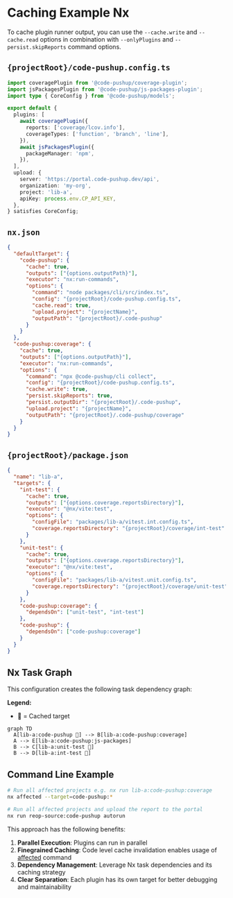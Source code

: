 # Caching Example Nx

To cache plugin runner output, you can use the `--cache.write` and `--cache.read` options in combination with `--onlyPlugins` and `--persist.skipReports` command options.

## `{projectRoot}/code-pushup.config.ts`

```ts
import coveragePlugin from '@code-pushup/coverage-plugin';
import jsPackagesPlugin from '@code-pushup/js-packages-plugin';
import type { CoreConfig } from '@code-pushup/models';

export default {
  plugins: [
    await coveragePlugin({
      reports: ['coverage/lcov.info'],
      coverageTypes: ['function', 'branch', 'line'],
    }),
    await jsPackagesPlugin({
      packageManager: 'npm',
    }),
  ],
  upload: {
    server: 'https://portal.code-pushup.dev/api',
    organization: 'my-org',
    project: 'lib-a',
    apiKey: process.env.CP_API_KEY,
  },
} satisfies CoreConfig;
```

## `nx.json`

```json
{
  "defaultTarget": {
    "code-pushup": {
      "cache": true,
      "outputs": ["{options.outputPath}"],
      "executor": "nx:run-commands",
      "options": {
        "command": "node packages/cli/src/index.ts",
        "config": "{projectRoot}/code-pushup.config.ts",
        "cache.read": true,
        "upload.project": "{projectName}",
        "outputPath": "{projectRoot}/.code-pushup"
      }
    }
  },
  "code-pushup:coverage": {
    "cache": true,
    "outputs": ["{options.outputPath}"],
    "executor": "nx:run-commands",
    "options": {
      "command": "npx @code-pushup/cli collect",
      "config": "{projectRoot}/code-pushup.config.ts",
      "cache.write": true,
      "persist.skipReports": true,
      "persist.outputDir": "{projectRoot}/.code-pushup",
      "upload.project": "{projectName}",
      "outputPath": "{projectRoot}/.code-pushup/coverage"
    }
  }
}
```

## `{projectRoot}/package.json`

```json
{
  "name": "lib-a",
  "targets": {
    "int-test": {
      "cache": true,
      "outputs": ["{options.coverage.reportsDirectory}"],
      "executor": "@nx/vite:test",
      "options": {
        "configFile": "packages/lib-a/vitest.int.config.ts",
        "coverage.reportsDirectory": "{projectRoot}/coverage/int-test"
      }
    },
    "unit-test": {
      "cache": true,
      "outputs": ["{options.coverage.reportsDirectory}"],
      "executor": "@nx/vite:test",
      "options": {
        "configFile": "packages/lib-a/vitest.unit.config.ts",
        "coverage.reportsDirectory": "{projectRoot}/coverage/unit-test"
      }
    },
    "code-pushup:coverage": {
      "dependsOn": ["unit-test", "int-test"]
    },
    "code-pushup": {
      "dependsOn": ["code-pushup:coverage"]
    }
  }
}
```

## Nx Task Graph

This configuration creates the following task dependency graph:

**Legend:**

- 🐳 = Cached target

```mermaid
graph TD
  A[lib-a:code-pushup 🐳] --> B[lib-a:code-pushup:coverage]
  A --> E[lib-a:code-pushup:js-packages]
  B --> C[lib-a:unit-test 🐳]
  B --> D[lib-a:int-test 🐳]
```

## Command Line Example

```bash
# Run all affected projects e.g. nx run lib-a:code-pushup:coverage
nx affected --target=code-pushup:*

# Run all affected projects and upload the report to the portal
nx run reop-source:code-pushup autorun
```

This approach has the following benefits:

1. **Parallel Execution**: Plugins can run in parallel
2. **Finegrained Caching**: Code level cache invalidation enables usage of [affected](https://nx.dev/recipes/affected-tasks) command
3. **Dependency Management**: Leverage Nx task dependencies and its caching strategy
4. **Clear Separation**: Each plugin has its own target for better debugging and maintainability
